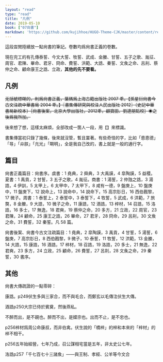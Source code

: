 ```yaml
---
layout: "read"
type: "read"
title: "凡例"
date: 2019-05-10
book: ["07尙書"]
markdown: 'https://github.com/kujihhoe/HUGO-Theme-CJK/master/content/read/07-尙書/000-凡例.md'
---
```


這段旹閒陸續放一點尙書的筆記。卷數均爲<v>尙書正義</v>的卷數。

現在完工的有孔傳泰誓、今文大誓、牧誓、武成、金縢、甘誓、五子之歌、胤征、周官、君陳、畢命、君牙、冏命、費誓、洪範、大誥、秦誓、文矦之命、呂㓝、蔡仲之命、顧命康王之誥、立政，**其他的先不要看。**

## 凡例

~~无括號標朙的，則爲<v>尙書正義</v>，葉碼爲上海古籍出版社 2007 秊。【孫星衍<v>尙書今古文注疏</v>中華書局 2004 秊。】〖<v>書集傳研究與校注</v>人民出版社 2012〗〔<v>史記</v>中華書局新校本〕［尙書後案，北京大學出版社，2012秊，顧寶田、劉連朋點校］◉之後爲我所加。~~

後來想了想，這樣太麻煩，全部改成一箇人一段，用【】來標識。

<v>書集傳</v>當初只錄了幾條，後來就沒管，暫且畱著。有些奇怪的字，比如「㥁𢛳<n>德</n>」「㝵」「灷<n>朕</n>」「灮<n>光</n>」「朙<n>明</n>」，全是我自己改的，書上就是一般的通行字。

## 篇目

<v>尙書正義</v>篇目：尙書序。虞書：1 堯典，2 舜典，3 大禹謨，4 皐陶謨，5 益稷。夏書：1 禹貢，2 甘誓，3 五子之歌，4  胤征。商書：1 湯誓，2 仲虺之誥，3 湯誥，4 伊訓，5 太甲上，6 太甲中，7 太甲下，8 咸有一德，9 盤庚上，10 盤庚中，11 盤庚下，12 說命上，13 說命中，14 說命下，15 高宗肜日，16 西伯戡黎，17 微子。周書：1 泰誓上，2 泰誓中，3 泰誓下，4 牧誓，5 武成，6 洪範，7 旅獒，8 金縢，9 大誥，10 微子之命，11 康誥，12 酒誥，13 梓材，14 召誥，15 洛誥，16 多士，17 無逸，18 君奭，19 蔡仲之命，20 多方，21 立政，22 周官，23 君陳，24 顧命，25 康王之誥，26 畢命，27 君牙，28 冏命，29 呂㓝，30 文矦之命，31 費誓，32 秦誓。凡 58 篇。

<v>尙書後案</v>、<v>尙書今古文注疏</v>篇目：1 堯典，2 皐陶謨，3 禹貢，4 甘誓，5 湯誓，6 盤庚，7 高宗肜日，8 西伯戡黎，9 微子，10 泰誓，11 牧誓，12 洪範，13 金縢，14 大誥，15 康誥，16 酒誥，17 梓材，18 召誥，19 洛誥，20 多士，21 無逸，22 君奭，23 多方，24 立政，25 顧命，26 費誓，27 呂㓝，28 文矦之命，29 秦誓，30 書序。

## 其他

<v>尙書大傳疏證</v>的一點零碎：

康誥。p249伏生多與三家合，而不與毛合，而鄭玄以毛傳注伏生大傳。

酒誥p250大宗已侍於賓奠，然後燕私。

不醉而出，是不親也。醉而不出，是媟宗也。出而不止，是不忠也。

p256梓材爲周公命康叔，而非伯禽。伏生說的「橋梓」的梓和本來的「梓材」的梓不相干。

p256五年始經營，七年乃成，召公謀相宅當是五年，非太史公七年。

洛誥p257「千七百七十三諸矦」——與王制、孝經、公羊等今文合
